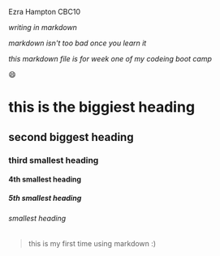 Ezra Hampton CBC10

_writing in markdown_

*markdown isn't too bad once you learn it*

_*this markdown file is for week one of my codeing boot camp*_

:smile:

# this is the biggiest heading 
## second biggest heading
### third smallest heading
#### 4th smallest heading
##### 5th smallest heading 
###### smallest heading

> this is my first time using markdown :)

